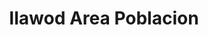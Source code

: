 ---
title: Ilawod Area Poblacion
url: /ilawod-area-poblacion/
latitude: 13.148
longitude: 123.714
---